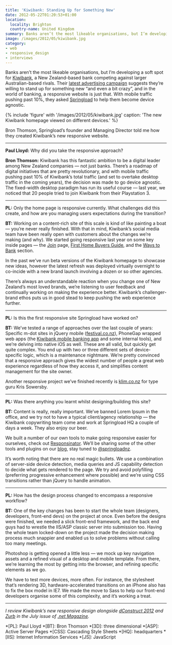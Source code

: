 ```yaml
---
title: 'Kiwibank: Standing Up for Something New'
date: 2012-05-22T01:20:53+01:00
location:
  locality: Brighton
  country-name: United Kingdom
summary: Banks aren’t the most likeable organisations, but I’m developing a soft spot for Kiwibank, a New Zealand-based bank competing against larger Australian-based rivals. Their latest advertising campaign suggests they’re willing to stand up for something new “and even a bit crazy”, and in the world of banking, a responsive website is just that.
image: /images/2012/05/kiwibank.jpg
category:
- web
- responsive_design
- interviews
---
```

Banks aren’t the most likeable organisations, but I’m developing a soft spot for [Kiwibank][1], a New Zealand-based bank competing against larger Australian-based rivals. Their [latest advertising campaign][2] suggests they’re willing to stand up for something new “and even a bit crazy”, and in the world of banking, a responsive website is just that. With mobile traffic pushing past 10%, they asked [Springload][3] to help them become device agnostic.

{% include 'figure' with '/images/2012/05/kiwibank.jpg'
  caption: 'The new Kiwibank homepage viewed on different devices.'
%}

Bron Thomson, Springload’s founder and Managing Director told me how they created Kiwibank’s new responsive website.

***

**Paul Lloyd:** Why did you take the responsive approach?

**Bron Thomson:** Kiwibank has this fantastic ambition to be a digital leader among New Zealand companies — not just banks. There’s a roadmap of digital initiatives that are pretty revolutionary, and with mobile traffic pushing past 10% of Kiwibank’s total traffic (and set to overtake desktop traffic in the coming years), the decision was made to go device agnostic. The fixed-width desktop paradigm has run its useful course — last year, we noticed that 20 people tried to join Kiwibank from their Playstation 3.

***

**PL:** Only the home page is responsive currently. What challenges did this create, and how are you managing users expectations during the transition?

**BT:** Working on a content-rich site of this scale is kind of like painting a boat — you’re never really finished. With that in mind, Kiwibank’s social media team have been really open with customers about the changes we’re making (and why). We started going responsive last year on some key inside pages — the [Join][4] page, [First Home Buyers Guide][5], and the [Ways to Bank][6] section.

In the past we’ve run beta versions of the Kiwibank homepage to showcase new ideas, however the latest refresh was deployed virtually overnight to co-incide with a new brand launch involving a dozen or so other agencies.

There’s always an understandable reaction when you change one of New Zealand’s most loved brands, we’re listening to user feedback and continually working on making the experience better. Kiwibank’s challenger-brand ethos puts us in good stead to keep pushing the web experience further.

***

**PL:** Is this the first responsive site Springload have worked on?

**BT:** We’ve tested a range of approaches over the last couple of years: Specific m-dot sites in jQuery mobile ([festival.co.nz][7]), PhoneGap wrapped web apps (the [Kiwibank mobile banking app][8] and some internal tools), and we’re delving into native iOS as well. These are all valid, but quickly get quite complex. You end up with two or three different sets of device-specific logic, which is a maintenance nightmare. We’re pretty convinced that a responsive approach gives the widest number of people a great web experience regardless of how they access it, and simplifies content management for the site owner.

Another responsive project we’ve finished recently is [klim.co.nz][9] for type guru Kris Sowersby.

***

**PL:** Was there anything you learnt whilst designing/building this site?

**BT:** Content is really, really important. We’ve banned Lorem Ipsum in the office, and we try not to have a typical client/agency relationship — the Kiwibank copywriting team come and work at Springload HQ a couple of days a week. They also enjoy our beer.

We built a number of our own tools to make going responsive easier for ourselves, check out [Responsinator][10]. We’ll be sharing some of the other tools and plugins on our [blog][11], stay tuned to [@springloadnz][12].

It’s worth noting that there are no real magic bullets. We use a combination of server-side device detection, media queries and JS capability detection to decide what gets rendered to the page. We try and avoid polyfilling (preferring progressive enhancement where possible) and we’re using CSS transitions rather than jQuery to handle animation.

***

**PL:** How has the design process changed to encompass a responsive workflow?

**BT:** One of the key changes has been to start the whole team (designers, developers, front-end devs) on the project at once. Even before the designs were finished, we needed a slick front-end framework, and the back end guys had to wrestle the IIS/ASP classic server into submission too. Having the whole team locked-down on the project made the decision making process much snappier and enabled us to solve problems without calling too many meetings.

Photoshop is getting opened a little less — we mock up key navigation assets and a refined visual of a desktop and mobile template. From there, we’re learning the most by getting into the browser, and refining specific elements as we go.

We have to test more devices, more often. For instance, the stylesheet that’s rendering 3D, hardware-accelerated transitions on an iPhone also has to fix the box model in IE7. We made the move to Sass to help our front-end developers organise some of this complexity, and it’s working a treat.

***

*I review Kiwibank’s new responsive design alongside [dConstruct 2012][13] and [Zurb][14] in the July issue of [.net Magazine][15].*

[1]: https://www.kiwibank.co.nz/
[2]: https://www.youtube.com/watch?v=UyaakUyciGg
[3]: http://www.springload.co.nz/
[4]: https://www.kiwibank.co.nz/join/
[5]: https://www.kiwibank.co.nz/personal-banking/home-loans/first-home-buyers/
[6]: https://www.kiwibank.co.nz/personal-banking/ways-to-bank/
[7]: http://festival.co.nz/
[8]: http://itunes.apple.com/nz/app/kiwibank-mobile-banking/id504216653
[9]: http://klim.co.nz/
[10]: http://www.responsinator.com/
[11]: http://www.springload.co.nz/love-the-web/
[12]: https://twitter.com/springloadnz
[13]: http://2012.dconstruct.org/
[14]: http://zurb.com/
[15]: http://www.netmagazine.com/shop/magazines/july-2012-229

*[PL]: Paul Lloyd
*[BT]: Bron Thomson
*[3D]: three dimensional
*[ASP]: Active Server Pages
*[CSS]: Cascading Style Sheets
*[HQ]: headquarters
*[IIS]: Internet Information Services
*[JS]: JavaScript
